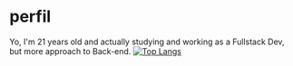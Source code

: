 # perfil
Yo, I'm 21 years old and actually studying and working as a Fullstack Dev, but more approach to Back-end. 
[![Top Langs](https://github-readme-stats.vercel.app/api/top-langs/?username=worstp&layout=compact)](https://github.com/anuraghazra/github-readme-stats)


